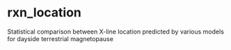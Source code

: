 # rxn_location
Statistical comparison between X-line location predicted by various models for dayside terrestrial magnetopause
